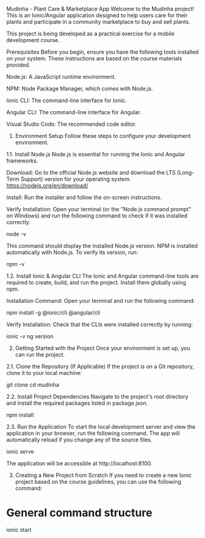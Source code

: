 Mudinha - Plant Care & Marketplace App
Welcome to the Mudinha project! This is an Ionic/Angular application designed to help users care for their plants and participate in a community marketplace to buy and sell plants.

This project is being developed as a practical exercise for a mobile development course.

Prerequisites
Before you begin, ensure you have the following tools installed on your system. These instructions are based on the course materials provided.

Node.js: A JavaScript runtime environment.

NPM: Node Package Manager, which comes with Node.js.

Ionic CLI: The command-line interface for Ionic.

Angular CLI: The command-line interface for Angular.

Visual Studio Code: The recommended code editor.

1. Environment Setup
Follow these steps to configure your development environment.

1.1. Install Node.js
Node.js is essential for running the Ionic and Angular frameworks.

Download: Go to the official Node.js website and download the LTS (Long-Term Support) version for your operating system.
https://nodejs.org/en/download/

Install: Run the installer and follow the on-screen instructions.

Verify Installation: Open your terminal (or the "Node.js command prompt" on Windows) and run the following command to check if it was installed correctly:

node -v

This command should display the installed Node.js version. NPM is installed automatically with Node.js. To verify its version, run:

npm -v

1.2. Install Ionic & Angular CLI
The Ionic and Angular command-line tools are required to create, build, and run the project. Install them globally using npm.

Installation Command: Open your terminal and run the following command:

npm install -g @ionic/cli @angular/cli

Verify Installation: Check that the CLIs were installed correctly by running:

ionic -v
ng version

2. Getting Started with the Project
Once your environment is set up, you can run the project.

2.1. Clone the Repository (If Applicable)
If the project is on a Git repository, clone it to your local machine:

git clone <repository-url>
cd mudinha

2.2. Install Project Dependencies
Navigate to the project's root directory and install the required packages listed in package.json.

npm install

2.3. Run the Application
To start the local development server and view the application in your browser, run the following command. The app will automatically reload if you change any of the source files.

ionic serve

The application will be accessible at http://localhost:8100.

3. Creating a New Project from Scratch
If you need to create a new Ionic project based on the course guidelines, you can use the following command:

# General command structure
ionic start <project-name> <template> --type=angular

# Example for this project
ionic start mudinha tabs --type=angular

Available Scripts
In the project directory, you can run the following scripts from package.json:

npm start: Runs the app in development mode.

npm run build: Builds the app for production to the www folder.

npm run test: Runs the unit tests via Karma.

npm run lint: Lints the project's TypeScript and HTML files.